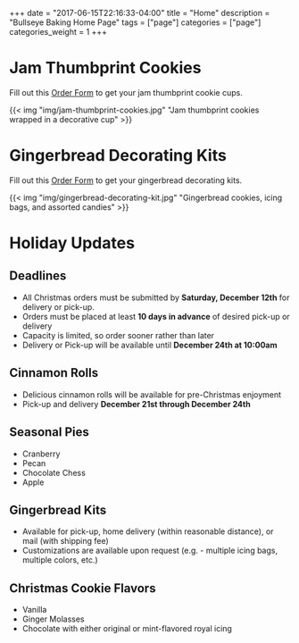 +++
date = "2017-06-15T22:16:33-04:00"
title = "Home"
description = "Bullseye Baking Home Page"
tags = ["page"]
categories = ["page"]
categories_weight = 1
+++

Jam Thumbprint Cookies
======================

Fill out this [Order Form](https://bullseyebaking.wufoo.com/forms/jam-thumbprint-cup-order-form) to get your
jam thumbprint cookie cups.

{{< img "img/jam-thumbprint-cookies.jpg" "Jam thumbprint cookies wrapped in a decorative cup" >}}

Gingerbread Decorating Kits
===========================

Fill out this [Order Form](https://bullseyebaking.wufoo.com/forms/gingerbread-men-decorating-kit/) to get your
gingerbread decorating kits.

{{< img "img/gingerbread-decorating-kit.jpg" "Gingerbread cookies, icing bags, and assorted candies" >}}


Holiday Updates
===============

Deadlines
----------
- All Christmas orders must be submitted by **Saturday, December 12th** for delivery or pick-up.
- Orders must be placed at least **10 days in advance** of desired pick-up or delivery 
- Capacity is limited, so order sooner rather than later
- Delivery or Pick-up will be available until **December 24th at 10:00am**

Cinnamon Rolls
--------------
- Delicious cinnamon rolls will be available for pre-Christmas enjoyment
- Pick-up and delivery **December 21st through December 24th**

<!-- Stocking Stuffers
-----------------
These small bags of miniature cookies taste and look great. They are a great addition to anyone's stocking, a teacher's gift, or treats for your co-workers.
- Includes three decorated miniature cookies
- Sealed in a clear plastic sleeve
- $3 per sleeve or 4 sleeves for $10
-->
Seasonal Pies
-------------
- Cranberry
- Pecan
- Chocolate Chess
- Apple

Gingerbread Kits
-----------------
- Available for pick-up, home delivery (within reasonable distance), or mail (with shipping fee)
- Customizations are available upon request (e.g. - multiple icing bags, multiple colors, etc.)

Christmas Cookie Flavors
-------------------------
- Vanilla
- Ginger Molasses
- Chocolate with either original or mint-flavored royal icing


